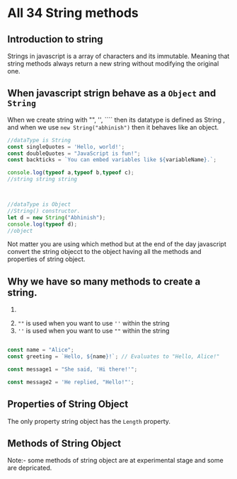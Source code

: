# All 34 String methods

## Introduction to string

Strings in javascript is a array of characters and its immutable.
Meaning that string methods always return a new string without modifying the original one. 

## When javascript strign behave as a `Object` and `String`

When we create string with "", '', ```` then its datatype is defined as String ,
and when we use `new String("abhinish")` then it behaves like an object. 

```javascript
//dataType is String
const singleQuotes = 'Hello, world!';
const doubleQuotes = "JavaScript is fun!";
const backticks = `You can embed variables like ${variableName}.`;

console.log(typeof a,typeof b,typeof c);
//string string string



//dataType is Object
//String() constructor.
let d = new String("Abhinish");
console.log(typeof d);
//object

```

Not matter you are using which method but at the end of the day javascript convert the string objecct to the object having all the methods and properties of string object. 

## Why we have so many methods to create a string.

1. ```` is used to write a dynamic string value
2. ` "" ` is used  when you want to use `''` within the string
3. ` '' ` is used  when you want to use `""` within the string
 

```javascript

const name = "Alice";
const greeting = `Hello, ${name}!`; // Evaluates to "Hello, Alice!"

const message1 = "She said, 'Hi there!'";

const message2 = 'He replied, "Hello!"';

```


## Properties of String Object

The only property string object has the `Length` property. 



## Methods of String Object
Note:- some methods of string object are at experimental stage and some are depricated. 
















